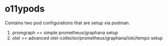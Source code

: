 # o11ypods

Contains two pod configurations that are setup via podman.

1. promgraph == simple prometheus/graphana setup
2. otel == advanced otel-collector/prometheus/graphana/loki/tempo setup